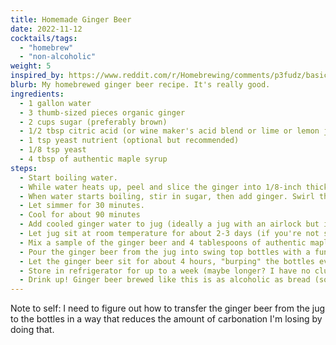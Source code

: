 ```yaml
---
title: Homemade Ginger Beer
date: 2022-11-12
cocktails/tags:
  - "homebrew"
  - "non-alcoholic"
weight: 5
inspired_by: https://www.reddit.com/r/Homebrewing/comments/p3fudz/basic_ginger_beer_recipe_for_anyone_curious/
blurb: My homebrewed ginger beer recipe. It's really good. 
ingredients:
  - 1 gallon water
  - 3 thumb-sized pieces organic ginger
  - 2 cups sugar (preferably brown)
  - 1/2 tbsp citric acid (or wine maker's acid blend or lime or lemon juice)
  - 1 tsp yeast nutrient (optional but recommended)
  - 1/8 tsp yeast
  - 4 tbsp of authentic maple syrup 
steps:
  - Start boiling water.
  - While water heats up, peel and slice the ginger into 1/8-inch thick pieces. Push down on the pieces with your knife to soften the ginger. Place into a cheesecloth/hop bag.
  - When water starts boiling, stir in sugar, then add ginger. Swirl the bag to help steep the ginger.
  - Let simmer for 30 minutes.
  - Cool for about 90 minutes
  - Add cooled ginger water to jug (ideally a jug with an airlock but in a pinch you can use a balloon with a tiny hole in it as a cap), add acid blend,  yeast nutrient and yeast.
  - Let jug sit at room temperature for about 2-3 days (if you're not sure, try 3) (you don't want the fermentation to finish completely).
  - Mix a sample of the ginger beer and 4 tablespoons of authentic maple syrup in a small bowl, then pour it equally into about 4 1L swing top bottles (like you would use for kombucha) with a funnel.
  - Pour the ginger beer from the jug into swing top bottles with a funnel. Don't shake!
  - Let the ginger beer sit for about 4 hours, "burping" the bottles every so often if needed, to allow the fermentation to continue a little.
  - Store in refrigerator for up to a week (maybe longer? I have no clue). This will slow down the fermentation process which is what we want!
  - Drink up! Ginger beer brewed like this is as alcoholic as bread (so not very). Enjoy!
---
```


Note to self: I need to figure out how to transfer the ginger beer from the jug to the bottles in a way that reduces the amount of carbonation I'm losing by doing that.

